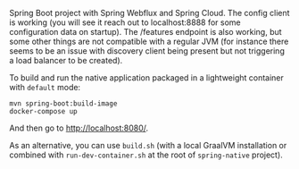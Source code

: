 Spring Boot project with Spring Webflux and Spring Cloud. The config client is working (you will see it reach out to localhost:8888 for some configuration data on startup). The /features endpoint is also working, but some other things are not compatible with a regular JVM (for instance there seems to be an issue with discovery client being present but not triggering a load balancer to be created).

To build and run the native application packaged in a lightweight container with `default` mode:
```
mvn spring-boot:build-image
docker-compose up
```

And then go to [http://localhost:8080/](http://localhost:8080/).

As an alternative, you can use `build.sh` (with a local GraalVM installation or combined with
`run-dev-container.sh` at the root of `spring-native` project).